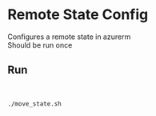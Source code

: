 # Remote State Config
Configures a remote state in azurerm </br>
Should be run once </br>
<h2> Run </h2></br>

```
./move_state.sh
```